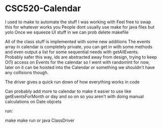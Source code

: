 # CSC520-Calendar

I used to make to automate the stuff I was working with
Feel free to swap this for whatever works you
People dont usually use make for java files but yolo
Once we squeeze UI stuff in we can prob delete makefile

All of the class stuff is implemented with some new additions
The events array in calendar is completely private,
you can get in with some methods and even output a list for
some sequential needs with getAllEvents. Probably safer this way,
ids are abstracted away from design, trying to keep O(1) access
on Events for the calendar so I went with randomInt for now,
later on it can be hoisted into the Calendar or something
we shouldn't have any collisions though.

The driver gives a quick run down of how everything works in code

Can probably add more to calendar to make it easier to use like
getEventsForMonth or day and so on so you aren't with doing
manual calculations on Date objcets

run:

make
make run or java ClassDriver

